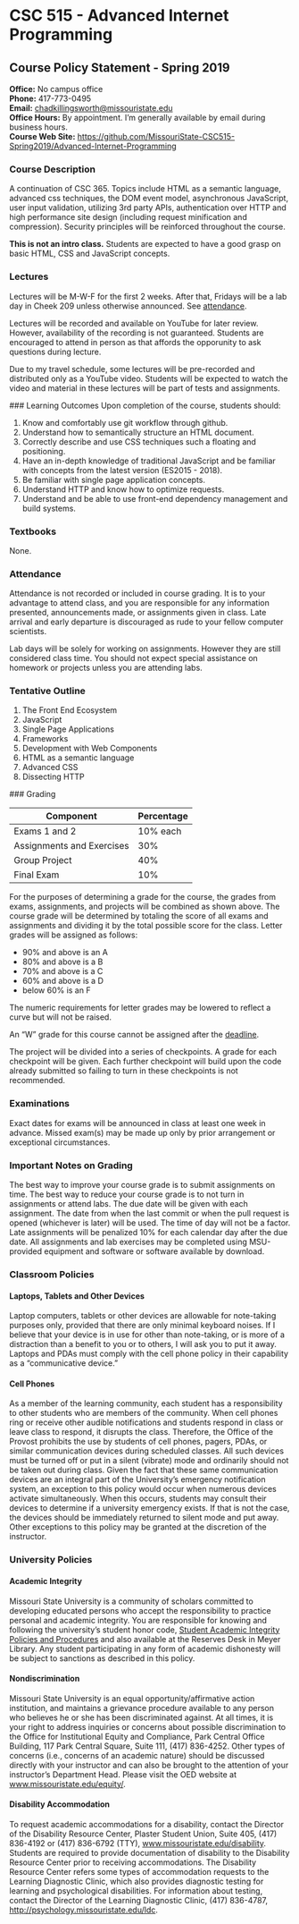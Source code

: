 # CSC 515 - Advanced Internet Programming
## Course Policy Statement - Spring 2019

**Office:** No campus office  
**Phone:** 417-773-0495  
**Email:** chadkillingsworth@missouristate.edu  
**Office Hours:** By appointment. I’m generally available by email during business hours.  
**Course Web Site:** https://github.com/MissouriState-CSC515-Spring2019/Advanced-Internet-Programming

### Course Description
A continuation of CSC 365. Topics include HTML as a semantic language, advanced css techniques, the DOM event model, asynchronous JavaScript, user input validation, utilizing 3rd party APIs, authentication over HTTP and high performance site design (including request minification and compression). Security principles will be reinforced throughout the course.

**This is not an intro class.**
Students are expected to have a good grasp on basic HTML, CSS and JavaScript concepts.

### Lectures
Lectures will be M-W-F for the first 2 weeks. After that, Fridays will be a lab day
in Cheek 209 unless otherwise announced. See [attendance](#Attendance).

Lectures will be recorded and available on YouTube for later review. However, availability of the recording is not guaranteed. Students are encouraged to attend in person as that affords the opporunity to ask questions during lecture.

Due to my travel schedule, some lectures will be pre-recorded and distributed only as a YouTube video. Students will be expected to watch the video and material in these lectures will be part of tests and assignments.

<div style="page-break-after:always;"></div>
### Learning Outcomes
Upon completion of the course, students should:

 1. Know and comfortably use git workflow through github.
 2. Understand how to semantically structure an HTML document.
 3. Correctly describe and use CSS techniques such a floating and positioning.
 4. Have an in-depth knowledge of traditional JavaScript and be familiar with
    concepts from the latest version (ES2015 - 2018).
 5. Be familiar with single page application concepts.
 6. Understand HTTP and know how to optimize requests.
 7. Understand and be able to use front-end dependency management and build systems.

### Textbooks
None.

### Attendance
Attendance is not recorded or included in course grading. It is to your advantage to attend class, and you are responsible for any information presented, announcements made, or assignments given in class. Late arrival and early departure is discouraged as rude to your fellow computer scientists.

Lab days will be solely for working on assignments. However they are still considered class time.
You should not expect special assistance on homework or projects unless you are attending labs.

### Tentative Outline

 1. The Front End Ecosystem
 2. JavaScript
 3. Single Page Applications
 4. Frameworks
 5. Development with Web Components
 6. HTML as a semantic language
 7. Advanced CSS
 8. Dissecting HTTP

<div style="page-break-after:always;"></div>
### Grading

Component                  | Percentage
-------------------------- | -------------------
Exams 1 and 2              |            10% each
Assignments and Exercises  |                 30%
Group Project              |                 40%
Final Exam                 |                 10%

For the purposes of determining a grade for the course, the grades from exams, assignments, and projects will be combined as shown above. The course grade will be determined by totaling the score of all exams and assignments and dividing it by the total possible score for the class. Letter grades will be assigned as follows:

 * 90% and above is an A
 * 80% and above is a B
 * 70% and above is a C
 * 60% and above is a D
 * below 60% is an F

The numeric requirements for letter grades may be lowered to reflect a curve but will not be raised.

An “W” grade for this course cannot be assigned after the [deadline](https://www.missouristate.edu/registrar/SP19feepayment-refundschedules.htm).

The project will be divided into a series of checkpoints. A grade for each checkpoint will be given.
Each further checkpoint will build upon the code already submitted so failing to turn in these checkpoints
is not recommended.

### Examinations
Exact dates for exams will be announced in class at least one week in advance. Missed exam(s) may be made up only by prior arrangement or exceptional circumstances.

### Important Notes on Grading
The best way to improve your course grade is to submit assignments on time.
The best way to reduce your course grade is to not turn in assignments or attend labs.
The due date will be given with each assignment. The date from when the last commit or when the pull
request is opened (whichever is later) will be used. The time of day will not be a factor.
Late assignments will be penalized 10% for each calendar day after the due date.
All assignments and lab exercises may be completed using MSU-provided equipment and software or software available by download.

### Classroom Policies
#### Laptops, Tablets and Other Devices
Laptop computers, tablets or other devices are allowable for note-taking purposes only, provided that there are only minimal keyboard noises. If I believe that your device is in use for other than note-taking, or is more of a distraction than a benefit to you or to others, I will ask you to put it away. Laptops and PDAs must comply with the cell phone policy in their capability as a “communicative device.”

#### Cell Phones
As a member of the learning community, each student has a responsibility to other students
who are members of the community. When cell phones ring or receive other audible notifications and students respond in class or leave class to respond, it disrupts the class. Therefore, the Office of the Provost prohibits the use by students of cell phones, pagers, PDAs, or similar communication devices during scheduled classes. All such devices must be turned off or put in a silent (vibrate) mode and ordinarily should not be taken out during class. Given the fact that these same communication devices are an integral part of the University’s emergency notification system, an exception to this policy would occur when numerous devices activate simultaneously. When this occurs, students may consult their devices to determine if a university emergency exists. If that is not the case, the devices should be immediately returned to silent mode and put away. Other exceptions to this policy may be granted at the discretion of the instructor.

### University Policies
#### Academic Integrity
Missouri State University is a community of scholars committed to developing educated persons who accept the responsibility to practice personal and academic integrity. You are responsible for knowing and following the university’s student honor code, [Student Academic Integrity Policies and Procedures](http://www.missouristate.edu/policy/Op3_01_AcademicIntegrityStudents.htm) and also available at the Reserves Desk in Meyer Library. Any student participating in any form of academic dishonesty will be subject to sanctions as described in this policy.

#### Nondiscrimination
Missouri State University is an equal opportunity/affirmative action institution, and maintains a grievance procedure available to any person who believes he or she has been discriminated against. At all times, it is your right to address inquiries or concerns about possible discrimination to the Office for Institutional Equity and Compliance, Park Central Office Building, 117 Park Central Square, Suite 111, (417) 836-4252. Other types of concerns (i.e., concerns of an academic nature) should be discussed directly with your instructor and can also be brought to the attention of your instructor’s Department Head. Please visit the OED website at www.missouristate.edu/equity/.

#### Disability Accommodation
To request academic accommodations for a disability, contact the Director of the Disability Resource Center, Plaster Student Union, Suite 405, (417) 836-4192 or (417) 836-6792 (TTY), www.missouristate.edu/disability. Students are required to provide documentation of disability to the Disability Resource Center prior to receiving accommodations. The Disability Resource Center refers some types of accommodation requests to the Learning Diagnostic Clinic, which also provides diagnostic testing for learning and psychological disabilities. For information about testing, contact the Director of the Learning Diagnostic Clinic, (417) 836-4787, http://psychology.missouristate.edu/ldc.
